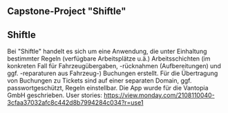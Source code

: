 ## Capstone-Project "Shiftle"

## Shiftle

Bei "Shiftle" handelt es sich um eine Anwendung, die unter Einhaltung bestimmter Regeln (verfügbare Arbeitsplätze u.ä.) Arbeitsschichten (im konkreten Fall für Fahrzeugübergaben, -rücknahmen (Aufbereitungen) und ggf. -reparaturen aus Fahrzeug-) Buchungen erstellt.
Für die Übertragung von Buchungen zu Tickets sind auf einer separaten Domain, ggf. passwortgeschützt, Regeln einstellbar.
Die App wurde für die Vantopia GmbH geschrieben.
User stories:
https://view.monday.com/2108110040-3cfaa37032afc8c442d8b7994284c034?r=use1
